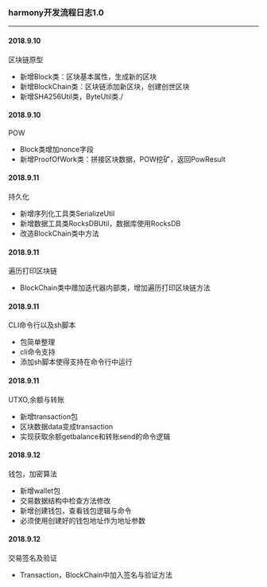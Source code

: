 ### harmony开发流程日志1.0
---
#### 2018.9.10

区块链原型

- 新增Block类：区块基本属性，生成新的区块
- 新增BlockChain类：区块链添加新区块，创建创世区块
- 新增SHA256Util类，ByteUtil类./

#### 2018.9.10

POW

- Block类增加nonce字段
- 新增ProofOfWork类：拼接区块数据，POW挖矿，返回PowResult

#### 2018.9.11

持久化

- 新增序列化工具类SerializeUtil
- 新增数据工具类RocksDBUtil，数据库使用RocksDB
- 改造BlockChain类中方法

#### 2018.9.11

遍历打印区块链

- BlockChain类中赠加迭代器内部类，增加遍历打印区块链方法

#### 2018.9.11

CLI命令行以及sh脚本

- 包简单整理
- cli命令支持
- 添加sh脚本使得支持在命令行中运行

#### 2018.9.11

UTXO,余额与转账

- 新增transaction包
- 区块数据data变成transaction
- 实现获取余额getbalance和转账send的命令逻辑

#### 2018.9.12

钱包，加密算法

- 新增wallet包
- 交易数据结构中检查方法修改
- 新增创建钱包，查看钱包逻辑与命令
- 必须使用创建好的钱包地址作为地址参数

#### 2018.9.12

交易签名及验证

- Transaction，BlockChain中加入签名与验证方法


